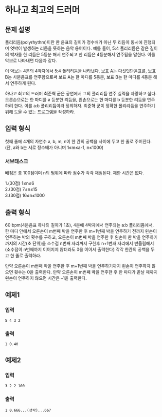 # 하나고 최고의 드러머

## 문제 설명

폴리리듬(polyrhythm)이란 한 음표의 길이가 정수배가 아닌 두 리듬이 동시에 진행되며 엇박이 발생하는 리듬을 뜻하는 음악 용어이다. 예를 들어, 5:4 폴리리듬은 같은 길이의 박자를 한 리듬은 5등분 해서 연주되고 한 리듬은 4등분해서 연주됨을 말한다. 이를 악보로 나타내면 다음과 같다. 

이 악보는 4분의 4박자에서 5:4 폴리리듬을 나타낸다. 보표 A는 다섯잇단음표를, 보표 B는 사분음표를 연주함으로써 보표 A는 한 마디를 5등분, 보표 B는 한 마디를 4등분 해서 연주하게 된다. 

하나고 최고의 드러머 최준혁 군은 공연에서 그의 폴리리듬 연주 실력을 자랑하고 싶다. 오른손으로는 한 마디를 a 등분한 리듬을, 왼손으로는 한 마디를 b 등분한 리듬을 연주하려 한다. 이를 a:b 폴리리듬이라 정의하자. 최준혁 군이 정확한 폴리리듬을 연주하기 위해 도울 수 있는 프로그램을 작성하라.

## 입력 형식

첫째 줄에 4개의 자연수 a, b, m, n이 한 칸의 공백을 사이에 두고 한 줄로 주어진다. (단, a와 b는 서로 정수배가 아니며 1≤m≤a-1, n≤1000)

### 서브태스크

배점은 총 100점이며 n의 범위에 따라 점수가 각각 채점된다. 제한 시간은 없다.

 1.(30점) 1≤n≤6  
 2.(30점) 7≤n≤15  
 3.(30점) 16≤n≤1000  

## 출력 형식

60 bpm(4분음표 하나의 길이가 1초), 4분에 4박자에서 연주되는 a:b 폴리리듬에서, 한 마디 안에서 오른손이 m번째 박을 연주한 후 m+1번째 박을 연주하기 전까지 왼손이 연주하는 박의 횟수를 구하고, 오른손이 m번째 박을 연주한 후 왼손이 한 박을 연주하기까지의 시간(초 단위)을 소수점 n번째 자리까지 구한후 n+1번째 자리에서 반올림해서(소수점이 n번째까지 이어지지 않더라도 0을 이어서 출력한다) 각각 한칸의 공백을 두고 한 줄로 출력하라.

만약 오른손이 m번째 박을 연주한 후 m+1번째 박을 연주하기까지 왼손이 연주하지 않으면 횟수는 0을
출력한다. 만약 오른손이 m번째 박을 연주한 후 한 마디가 끝날 때까지 왼손이 연주하지 않으면 시간은 –1을 출력한다. 

## 예제1 
### 입력
````
5 4 3 2
````
### 출력
````
1 0.40
````

## 예제2 
### 입력
````
3 2 2 100
````
### 출력
````
1 0.666...(생략)...667
````



